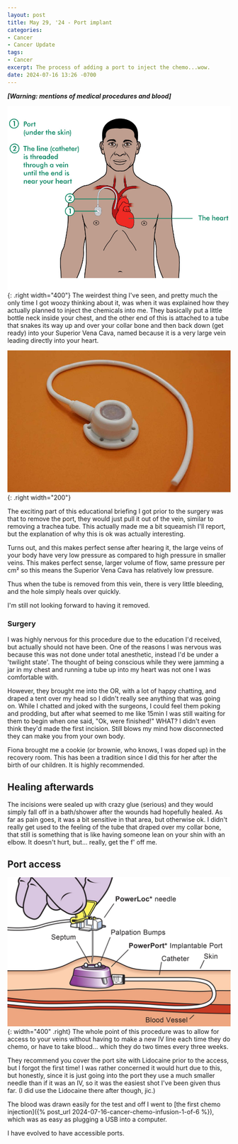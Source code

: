 ```yaml
---
layout: post
title: May 29, '24 - Port implant
categories:
- Cancer
- Cancer Update
tags:
- Cancer
excerpt: The process of adding a port to inject the chemo...wow.
date: 2024-07-16 13:26 -0700
---
```

_**[Warning: mentions of medical procedures and blood]**_

![Diagram of port](/assets/img/postMedia/cancer/InjectablePort.png){: .right width="400"}
The weirdest thing I've seen, and pretty much the only time I got woozy thinking about it, was when it was explained how they actually planned to inject the chemicals into me. They basically put a little bottle neck inside your chest, and the other end of this is attached to a tube that snakes its way up and over your collar bone and then back down (get ready) into your Superior Vena Cava, named because it is a very large vein leading directly into your heart.

![ports](/assets/img/postMedia/cancer/Port.png){: .right width="200"}

The exciting part of this educational briefing I got prior to the surgery was that to remove the port, they would just pull it out of the vein, similar to removing a trachea tube. This actually made me a bit squeamish I'll report, but the explanation of why this is ok was actually interesting. 

Turns out, and this makes perfect sense after hearing it, the large veins of your body have very low pressure as compared to high pressure in smaller veins. This makes perfect sense, larger volume of flow, same pressure per cm² so this means the Superior Vena Cava has relatively low pressure. 

Thus when the tube is removed from this vein, there is very little bleeding, and the hole simply heals over quickly. 

I'm still not looking forward to having it removed.

### Surgery

I was highly nervous for this procedure due to the education I'd received, but actually should not have been. One of the reasons I was nervous was because this was not done under total anesthetic, instead I'd be under a 'twilight state'. The thought of being conscious while they were jamming a jar in my chest and running a tube up into my heart was not one I was comfortable with.

However, they brought me into the OR, with a lot of happy chatting, and draped a tent over my head so I didn't really see anything that was going on. While I chatted and joked with the surgeons, I could feel them poking and prodding, but after what seemed to me like 15min I was still waiting for them to begin when one said, "Ok, were finished!"  WHAT?  I didn't even think they'd made the first incision. Still blows my mind how disconnected they can make you from your own body.

Fiona brought me a cookie (or brownie, who knows, I was doped up) in the recovery room. This has been a tradition since I did this for her after the birth of our children. It is highly recommended. 

## Healing afterwards

The incisions were sealed up with crazy glue (serious) and they would simply fall off in a bath/shower after the wounds had hopefully healed. As far as pain goes, it was a bit sensitive in that area, but otherwise ok. I didn't really get used to the feeling of the tube that draped over my collar bone, that still is something that is like having someone lean on your shin with an elbow.  It doesn't hurt, but... really, get the f' off me.

## Port access

![Accessing the port](/assets/img/postMedia/cancer/AccessingPort.png){: width="400" .right}
The whole point of this procedure was to allow for access to your veins without having to make a new IV line each time they do chemo, or have to take blood... which they do two times every three weeks.

They recommend you cover the port site with Lidocaine prior to the access, but I forgot the first time! I was rather concerned it would hurt due to this, but honestly, since it is just going into the port they use a much smaller needle than if it was an IV, so it was the easiest shot I've been given thus far.  (I did use the Lidocaine there after though, jic.)

The blood was drawn easily for the test and off I went to [the first chemo injection]({% post_url 2024-07-16-cancer-chemo-infusion-1-of-6 %}), which was as easy as plugging a USB into a computer. 

I have evolved to have accessible ports.
